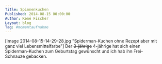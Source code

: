 ```yaml
---
Title: Spinnenkuchen
Published: 2014-08-15 00:00:00
Author: René Fischer
Layout: blog
Tag: #momentaufnahme
---
```

[image 2014-08-15-14-29-28.jpg "Spiderman-Kuchen ohne Rezept aber mit ganz viel Lebensmittelfarbe"]
Der ~~3-jährige~~ 4-jährige hat sich einen Spiderman-Kuchen zum Geburtstag gewünscht und ich hab ihn Frei-Schnauze gebacken.
